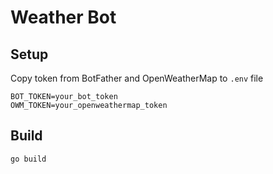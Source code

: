 # Weather Bot

## Setup

Copy token from BotFather and OpenWeatherMap to `.env` file
```dosini
BOT_TOKEN=your_bot_token
OWM_TOKEN=your_openweathermap_token
```

## Build

```bash
go build
```
